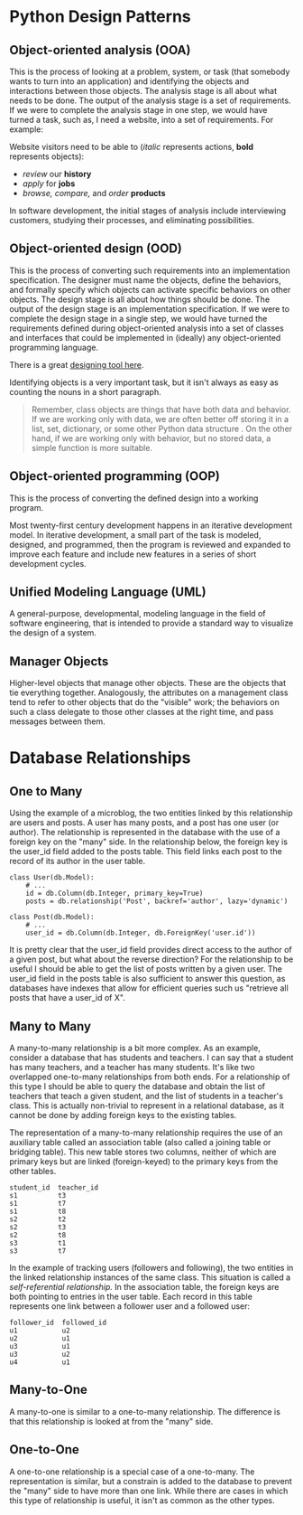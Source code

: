 # Python Design Patterns

## Object-oriented analysis (OOA)

This is the process of looking at a problem, system, or task (that somebody wants to turn into an application) and identifying the objects and interactions between those objects. The analysis stage is all about what needs to be done. The output of the analysis stage is a set of requirements. If we were to complete the analysis stage in one step, we would have turned a task, such as, I need a website, into a set of requirements. For example:

Website visitors need to be able to (*italic* represents actions, **bold** represents objects):
- *review* our **history**
- *apply* for **jobs**
- *browse, compare,* and *order* **products**

In software development, the initial stages of analysis include interviewing customers, studying their processes, and eliminating possibilities.

## Object-oriented design (OOD)

This is the process of converting such requirements into an implementation specification. The designer must name the objects, define the behaviors, and formally specify which objects can activate specific behaviors on other objects. The design stage is all about how things should be done. The output of the design stage is an implementation specification. If we were to complete the design stage in a single step, we would have turned the requirements defined during object-oriented analysis into a set of classes and interfaces that could be implemented in (ideally) any object-oriented programming language.

There is a great [designing tool here](http://ondras.zarovi.cz/sql/demo).

Identifying objects is a very important task, but it isn't always as easy as counting the nouns in a short paragraph.

> Remember, class objects are things that have both data and behavior. If we are working only with data, we are often better off storing it in a list, set, dictionary, or some other Python data structure . On the other hand, if we are working only with behavior, but no stored data, a simple function is more suitable.

## Object-oriented programming (OOP)

This is the process of converting the defined design into a working program.

Most twenty-first century development happens in an iterative development model. In iterative development, a small part of the task is modeled, designed, and programmed, then the program is reviewed and expanded to improve each feature and include new features in a series of short development cycles.

## Unified Modeling Language (UML)

A general-purpose, developmental, modeling language in the field of software engineering, that is intended to provide a standard way to visualize the design of a system.

## Manager Objects

Higher-level objects that manage other objects. These are the objects that tie everything together. Analogously, the attributes on a management class tend to refer to other objects that do the "visible" work; the behaviors on such a class delegate to those other classes at the right time, and pass messages between them.





# Database Relationships

## One to Many

Using the example of a microblog, the two entities linked by this relationship are users and posts. A user has many posts, and a post has one user (or author). The relationship is represented in the database with the use of a foreign key on the "many" side. In the relationship below, the foreign key is the user_id field added to the posts table. This field links each post to the record of its author in the user table.

```
class User(db.Model):
    # ...
    id = db.Column(db.Integer, primary_key=True)
    posts = db.relationship('Post', backref='author', lazy='dynamic')

class Post(db.Model):
    # ...
    user_id = db.Column(db.Integer, db.ForeignKey('user.id'))
```

It is pretty clear that the user_id field provides direct access to the author of a given post, but what about the reverse direction? For the relationship to be useful I should be able to get the list of posts written by a given user. The user_id field in the posts table is also sufficient to answer this question, as databases have indexes that allow for efficient queries such us "retrieve all posts that have a user_id of X".

## Many to Many

A many-to-many relationship is a bit more complex. As an example, consider a database that has students and teachers. I can say that a student has many teachers, and a teacher has many students. It's like two overlapped one-to-many relationships from both ends. For a relationship of this type I should be able to query the database and obtain the list of teachers that teach a given student, and the list of students in a teacher's class. This is actually non-trivial to represent in a relational database, as it cannot be done by adding foreign keys to the existing tables.

The representation of a many-to-many relationship requires the use of an auxiliary table called an association table (also called a joining table or bridging table). This new table stores two columns, neither of which are primary keys but are linked (foreign-keyed) to the primary keys from the other tables.
```
student_id  teacher_id
s1          t3
s1          t7
s1          t8
s2          t2
s2          t3
s2          t8
s3          t1
s3          t7
```

In the example of tracking users (followers and following), the two entities in the linked relationship instances of the same class. This situation is called a *self-referential relationship.* In the association table, the foreign keys are both pointing to entries in the user table. Each record in this table represents one link between a follower user and a followed user:

```
follower_id  followed_id
u1           u2
u2           u1
u3           u1
u3           u2
u4           u1
```

## Many-to-One

A many-to-one is similar to a one-to-many relationship. The difference is that this relationship is looked at from the "many" side.

##  One-to-One

A one-to-one relationship is a special case of a one-to-many. The representation is similar, but a constrain is added to the database to prevent the "many" side to have more than one link. While there are cases in which this type of relationship is useful, it isn't as common as the other types.
